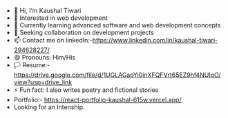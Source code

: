 - 👋 Hi, I’m Kaushal Tiwari
- 👀 Interested in web development
- 🌱 Currently learning advanced software and web development concepts
- 💞️ Seeking collaboration on development projects
- 📫 Contact me on linkedIn:-https://www.linkedin.com/in/kaushal-tiwari-294628227/
- 😄 Pronouns: Him/His
-  🏳 Resume:-https://drive.google.com/file/d/1UGLAGapYi0inXFQFVrt65EZ9hf4NUIqO/view?usp=drive_link
- ⚡ Fun fact: I also writes poetry and fictional stories
- Portfolio:- https://react-portfolio-kaushal-615w.vercel.app/
- Looking for an Intenship.
